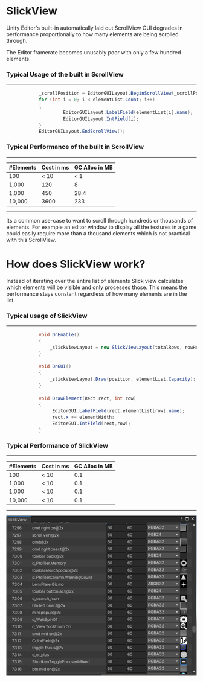 # SlickView

Unity Editor's built-in automatically laid out ScrollView GUI degrades in performance proportionally to how many elements are being scrolled through. 

The Editor framerate becomes unusably poor with only a few hundred elements.


### Typical Usage of the built in ScrollView
---
```csharp
            _scrollPosition = EditorGUILayout.BeginScrollView(_scrollPosition);
            for (int i = 0; i < elementList.Count; i++)
            {
                     EditorGUILayout.LabelField(elementList[i].name);
                     EditorGUILayout.IntField(i);
            }
            EditorGUILayout.EndScrollView();
```

### Typical Performance of the built in ScrollView
---
| #Elements      | Cost in ms | GC Alloc in MB |
| -------------- | ---------- |----------------|
| 100            | < 10       | < 1            |
| 1,000          | 120        | 8              |
| 1,000          | 450        | 28.4           |
| 10,000         | 3600       | 233            |
---
Its a common use-case to want to scroll through hundreds or thousands of elements. For example an editor window to display all the textures in a game could easily require more than a thousand elements which is not practical with this ScrollView.

# How does SlickView work?

Instead of iterating over the entire list of elements Slick view calculates which elements will be visible and only processes those. This means the performance stays constant regardless of how many elements are in the list.

### Typical usage of SlickView
---
```csharp
            void OnEnable()
            {
                _slickViewLayout = new SlickViewLayout(totalRows, rowHeight, DrawElement);
            }

            void OnGUI()
            {
                _slickViewLayout.Draw(position, elementList.Capacity);
            }
            
            void DrawElement(Rect rect, int row)
            {
                 EditorGUI.LabelField(rect,elementList[row].name);
                 rect.x += elementWidth;
                 EditorGUI.IntField(rect,row);
            }
```
### Typical Performance of SlickView
---
| #Elements      | Cost in ms | GC Alloc in MB |
| -------------- | ---------- |----------------|
| 100            | < 10       | 0.1            |
| 1,000          | < 10       | 0.1            |
| 1,000          | < 10       | 0.1            |
| 10,000         | < 10       | 0.1            |

---

![Screenshot](ScreenshotImage.png)